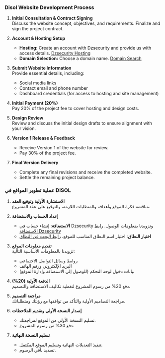 ### Disol Website Development Process

1. **Initial Consultation & Contract Signing**  
   Discuss the website concept, objectives, and requirements. Finalize and sign the project contract.

2. **Account & Hosting Setup**  
   - **Hosting:** Create an account with Dzsecurity and provide us with access details. [Dzsecurity Hosting](https://www.dzsecurity.com/ar/)
   - **Domain Selection:** Choose a domain name. [Domain Search](https://www.hostinger.com/domain-name-search)

3. **Submit Website Information**  
   Provide essential details, including:
   - Social media links
   - Contact email and phone number
   - Dashboard credentials (for access to hosting and site management)

4. **Initial Payment (20%)**  
   Pay 20% of the project fee to cover hosting and design costs.

5. **Design Review**  
   Review and discuss the initial design drafts to ensure alignment with your vision.

6. **Version 1 Release & Feedback**  
   - Receive Version 1 of the website for review.
   - Pay 30% of the project fee.

7. **Final Version Delivery**  
   - Complete any final revisions and receive the completed website.
   - Settle the remaining project balance.
### عملية تطوير المواقع في DISOL

1. **الاستشارة الأولية وتوقيع العقد**  
   مناقشة فكرة الموقع وأهدافه والمتطلبات اللازمة، والتوقيع على عقد المشروع.

2. **إعداد الحساب والاستضافة**  
   - **الاستضافة**: إنشاء حساب في Dzsecurity وتزويدنا بمعلومات الوصول. [رابط الاستضافة Dzsecurity](https://www.dzsecurity.com/ar/)
   - **اختيار النطاق**: اختيار اسم النطاق المناسب للموقع. [رابط البحث عن النطاق](https://www.hostinger.com/domain-name-search)

3. **تقديم معلومات الموقع**  
   تزويدنا بالمعلومات الأساسية التالية:
   - روابط وسائل التواصل الاجتماعي
   - البريد الإلكتروني ورقم الهاتف
   - بيانات دخول لوحة التحكم (للوصول إلى الاستضافة وإدارة الموقع)

4. **الدفعة الأولية (20%)**  
   دفع 20% من رسوم المشروع لتغطية تكاليف الاستضافة والتصميم.

5. **مراجعة التصميم**  
   مراجعة التصاميم الأولية والتأكد من توافقها مع رؤيتك ومتطلباتك.

6. **إصدار النسخة الأولى وتقديم الملاحظات**  
   - تسليم النسخة الأولى من الموقع لمراجعتك.
   - دفع 30% من رسوم المشروع.

7. **تسليم النسخة النهائية**  
   - تنفيذ التعديلات النهائية وتسليم الموقع المكتمل.
   - تسديد باقي الرسوم.
